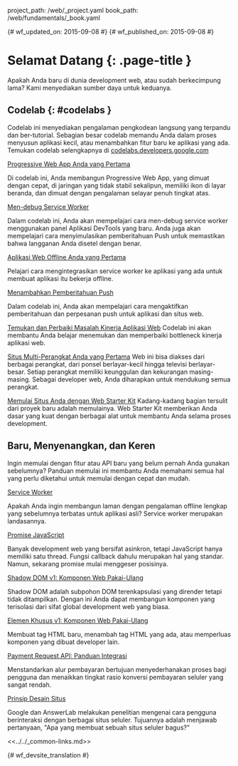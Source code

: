 project_path: /web/_project.yaml
book_path: /web/fundamentals/_book.yaml

{# wf_updated_on: 2015-09-08 #}
{# wf_published_on: 2015-09-08 #}

# Selamat Datang {: .page-title }

Apakah Anda baru di dunia development web, atau sudah berkecimpung lama? Kami menyediakan sumber daya untuk keduanya. 


## Codelab {: #codelabs }

Codelab ini menyediakan pengalaman pengkodean langsung yang terpandu dan ber-tutorial. Sebagian besar
codelab memandu Anda dalam proses menyusun aplikasi kecil,
atau menambahkan fitur baru ke aplikasi yang ada.  Temukan codelab selengkapnya di
[codelabs.developers.google.com](https://codelabs.developers.google.com/?cat=Web)

<div class="attempt-left">
  <a href="codelabs/your-first-pwapp/">
    Progressive Web App Anda yang Pertama
 </a>
  <p>
    Di codelab ini, Anda membangun Progressive Web App, yang dimuat dengan cepat,
 di jaringan yang tidak stabil sekalipun, memiliki ikon di layar beranda, dan dimuat dengan pengalaman
 selayar penuh tingkat atas.
 </p>
</div>
<div class="attempt-right">
  <a href="codelabs/debugging-service-workers/">
    Men-debug Service Worker
 </a>
  <p>
    Dalam codelab ini, Anda akan mempelajari cara men-debug service worker menggunakan
 panel Aplikasi DevTools yang baru. Anda juga akan mempelajari cara menyimulasikan pemberitahuan Push
 untuk memastikan bahwa langganan Anda disetel dengan benar.
 </p>
</div>

<div style="clear:both"></div>

<div class="attempt-left">
  <a href="codelabs/offline/">
    Aplikasi Web Offline Anda yang Pertama
 </a>
  <p>
    Pelajari cara mengintegrasikan service worker ke aplikasi yang ada untuk
 membuat aplikasi itu bekerja offline.
 </p>
</div>
<div class="attempt-right">
  <a href="codelabs/push-notifications/">
    Menambahkan Pemberitahuan Push
 </a>
  <p>
    Dalam codelab ini, Anda akan mempelajari cara mengaktifkan pemberitahuan dan
 perpesanan push untuk aplikasi dan situs web.
 </p>
</div>

<div style="clear:both"></div>

[Temukan dan Perbaiki Masalah Kinerja Aplikasi Web](codelabs/web-perf/)
Codelab ini akan membantu Anda belajar menemukan dan memperbaiki bottleneck kinerja aplikasi web.

[Situs Multi-Perangkat Anda yang Pertama](your-first-multi-screen-site/)
Web ini bisa diakses dari berbagai perangkat, dari ponsel berlayar-kecil hingga
televisi berlayar-besar. Setiap perangkat memiliki keunggulan dan kekurangan masing-masing.
Sebagai developer web, Anda diharapkan untuk mendukung semua perangkat.

[Memulai Situs Anda dengan Web Starter Kit](web-starter-kit/)
Kadang-kadang bagian tersulit dari proyek baru adalah memulainya. Web Starter
Kit memberikan Anda dasar yang kuat dengan berbagai alat untuk membantu Anda selama
proses development.


## Baru, Menyenangkan, dan Keren

Ingin memulai dengan fitur atau API baru yang belum pernah Anda gunakan sebelumnya?
Panduan memulai ini membantu Anda memahami semua hal yang perlu
diketahui untuk memulai dengan cepat dan mudah.

<div class="attempt-left">
  <a href="primers/service-workers">
    Service Worker
 </a>
  <p>
    Apakah Anda ingin membangun laman dengan pengalaman offline lengkap yang sebelumnya
 terbatas untuk aplikasi asli? Service worker merupakan landasannya.
 </p>
</div>
<div class="attempt-right">
  <a href="primers/promises">
    Promise JavaScript
 </a>
  <p>
    Banyak development web yang bersifat asinkron, tetapi JavaScript hanya memiliki satu
 thread. Fungsi callback dahulu merupakan hal yang standar. Namun, sekarang promise
 mulai menggeser posisinya.
 </p>
</div>

<div style="clear:both"></div>

<div class="attempt-left">
  <a href="primers/shadowdom">
    Shadow DOM v1: Komponen Web Pakai-Ulang
 </a>
  <p>
    Shadow DOM adalah subpohon DOM terenkapsulasi yang dirender tetapi tidak ditampilkan.
    Dengan ini Anda dapat membangun komponen yang terisolasi dari sifat global
 development web yang biasa.
 </p>
</div>
<div class="attempt-right">
  <a href="primers/customelements">
    Elemen Khusus v1: Komponen Web Pakai-Ulang
 </a>
  <p>
    Membuat tag HTML baru, menambah tag HTML yang ada, atau memperluas
 komponen yang dibuat developer lain.
 </p>
</div>

<div style="clear:both"></div>

<div class="attempt-left">
  <a href="primers/payment-request/">
    Payment Request API: Panduan Integrasi
 </a>
  <p>
    Menstandarkan alur pembayaran bertujuan menyederhanakan proses bagi pengguna
 dan menaikkan tingkat rasio konversi pembayaran seluler yang sangat rendah.
 </p>
</div>
<div class="attempt-right">
  <a href="principles/">
    Prinsip Desain Situs
 </a>
  <p>
    Google dan AnswerLab melakukan penelitian mengenai cara pengguna berinteraksi dengan
 berbagai situs seluler. Tujuannya adalah menjawab pertanyaan,
 "Apa yang membuat sebuah situs seluler bagus?"
 </p>
</div>

<div style="clear:both"></div>

<<../../_common-links.md>>


{# wf_devsite_translation #}
